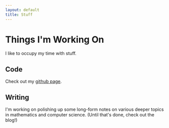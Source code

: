 ```yaml
---
layout: default
title: Stuff
---
```


Things I'm Working On
=====================

I like to occupy my time with stuff. 

Code
----
Check out my [github page](https://github.com/paultsw).

Writing
-------
I'm working on polishing up some long-form notes on various deeper topics in mathematics and computer science.
(Until that's done, check out the blog!)